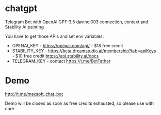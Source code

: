 # chatgpt

Telegram Bot with OpenAI GPT-3.5 davinci003 connection, context and Stability AI painting

You have to get those APIs and set env variables:

* OPENAI_KEY - https://openai.com/api/ - $18 free credit
* STABILITY_KEY - https://beta.dreamstudio.ai/membership?tab=apiKeys - $10 free credit https://api.stability.ai/docs
* TELEGRAM_KEY - contact https://t.me/BotFather


# Demo
http://t.me/maxsoft_chat_bot

Demo will be closed as soon as free credits exhausted, so please use with care
